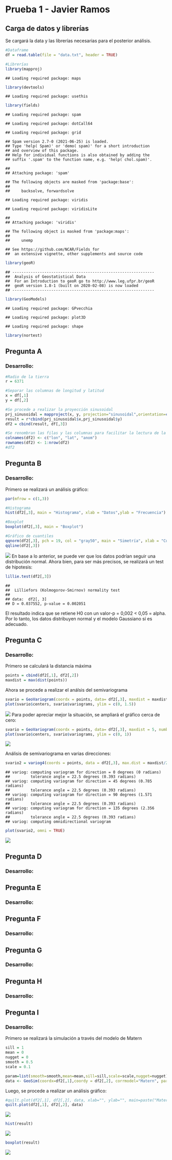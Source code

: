 Prueba 1 - Javier Ramos
================

## Carga de datos y librerías

Se cargará la data y las librerías necesarias para el posterior
análisis.

``` r
#Dataframe
df = read.table(file = "data.txt", header = TRUE)

#Librerías
library(mapproj)
```

    ## Loading required package: maps

``` r
library(devtools)
```

    ## Loading required package: usethis

``` r
library(fields)
```

    ## Loading required package: spam

    ## Loading required package: dotCall64

    ## Loading required package: grid

    ## Spam version 2.7-0 (2021-06-25) is loaded.
    ## Type 'help( Spam)' or 'demo( spam)' for a short introduction 
    ## and overview of this package.
    ## Help for individual functions is also obtained by adding the
    ## suffix '.spam' to the function name, e.g. 'help( chol.spam)'.

    ## 
    ## Attaching package: 'spam'

    ## The following objects are masked from 'package:base':
    ## 
    ##     backsolve, forwardsolve

    ## Loading required package: viridis

    ## Loading required package: viridisLite

    ## 
    ## Attaching package: 'viridis'

    ## The following object is masked from 'package:maps':
    ## 
    ##     unemp

    ## See https://github.com/NCAR/Fields for
    ##  an extensive vignette, other supplements and source code

``` r
library(geoR)
```

    ## --------------------------------------------------------------
    ##  Analysis of Geostatistical Data
    ##  For an Introduction to geoR go to http://www.leg.ufpr.br/geoR
    ##  geoR version 1.8-1 (built on 2020-02-08) is now loaded
    ## --------------------------------------------------------------

``` r
library(GeoModels)
```

    ## Loading required package: GPvecchia

    ## Loading required package: plot3D

    ## Loading required package: shape

``` r
library(nortest)
```

## Pregunta A

### Desarrollo:

``` r
#Radio de la tierra
r = 6371

#Separar las columnas de longitud y latitud
x = df[,1]
y = df[,2]

#Se procede a realizar la proyección sinusoidal
prj_sinusoidal = mapproject(x, y, projection="sinusoidal",orientation=c(90,0,0)) 
result = r*cbind(prj_sinusoidal$x,prj_sinusoidal$y)
df2 = cbind(result, df[,3])

#Se renombran las filas y las columnas para facilitar la lectura de la tabla
colnames(df2) <- c("lon", "lat", "anom")
rownames(df2) <- 1:nrow(df2)
#df2
```

## Pregunta B

### Desarrollo:

Primero se realizará un análisis gráfico:

``` r
par(mfrow = c(1,3))

#Histograma
hist(df2[,3], main = "Histograma", xlab = "Datos",ylab = "Frecuencia")

#Boxplot
boxplot(df2[,3], main = "Boxplot")

#Gráfico de cuantiles
qqnorm(df2[,3], pch = 19, col = "gray50", main = "Simetría", xlab = "Cuantiles Teóricos", ylab = "Cuantiles Muestrales")
qqline(df2[,3])
```

![](README_files/figure-gfm/unnamed-chunk-3-1.png)<!-- --> En base a lo
anterior, se puede ver que los datos podrían seguir una distribución
normal. Ahora bien, para ser más precisos, se realizará un test de
hipotesis:

``` r
lillie.test(df2[,3])
```

    ## 
    ##  Lilliefors (Kolmogorov-Smirnov) normality test
    ## 
    ## data:  df2[, 3]
    ## D = 0.037552, p-value = 0.002051

El resultado indica que se retiene H0 con un valor-p = 0,002 &lt; 0,05 =
alpha. Por lo tanto, los datos distribuyen normal y el modelo Gaussiano
sí es adecuado.

## Pregunta C

### Desarrollo:

Primero se calculará la distancia máxima

``` r
points = cbind(df2[,1], df2[,2])
maxdist = max(dist(points))
```

Ahora se procede a realizar el análsis del semivariograma

``` r
svario = GeoVariogram(coordx = points, data= df2[,3], maxdist = maxdist/2, numbins = 20)
plot(svario$centers, svario$variograms, ylim = c(0, 1.5))
```

![](README_files/figure-gfm/unnamed-chunk-6-1.png)<!-- --> Para poder
apreciar mejor la situación, se ampliará el gráfico cerca de cero:

``` r
svario = GeoVariogram(coordx = points, data= df2[,3], maxdist = 5, numbins = 10)
plot(svario$centers, svario$variograms, ylim = c(0, 1))
```

![](README_files/figure-gfm/unnamed-chunk-7-1.png)<!-- -->

Análisis de semivariograma en varias direcciones:

``` r
svario2 = variog4(coords = points, data = df2[,3], max.dist = maxdist/2)
```

    ## variog: computing variogram for direction = 0 degrees (0 radians)
    ##         tolerance angle = 22.5 degrees (0.393 radians)
    ## variog: computing variogram for direction = 45 degrees (0.785 radians)
    ##         tolerance angle = 22.5 degrees (0.393 radians)
    ## variog: computing variogram for direction = 90 degrees (1.571 radians)
    ##         tolerance angle = 22.5 degrees (0.393 radians)
    ## variog: computing variogram for direction = 135 degrees (2.356 radians)
    ##         tolerance angle = 22.5 degrees (0.393 radians)
    ## variog: computing omnidirectional variogram

``` r
plot(svario2, omni = TRUE)
```

![](README_files/figure-gfm/unnamed-chunk-8-1.png)<!-- -->

## Pregunta D

### Desarrollo:

## Pregunta E

### Desarrollo:

## Pregunta F

### Desarrollo:

## Pregunta G

### Desarrollo:

## Pregunta H

### Desarrollo:

## Pregunta I

### Desarrollo:

Primero se realizará la simulación a través del modelo de Matern

``` r
sill = 1
mean = 0
nugget = 0
smooth = 0.5
scale = 0.1

param=list(smooth=smooth,mean=mean,sill=sill,scale=scale,nugget=nugget) 
data <- GeoSim(coordx=df2[,1],coordy = df2[,2], corrmodel="Matern", param=param)$data
```

Luego, se procede a realizar un análisis gráfico:

``` r
#quilt.plot(df2[,1], df2[,2], data, xlab="", ylab="", main=paste("Matern",expression(nu),"=",smooth))
quilt.plot(df2[,1], df2[,2], data)
```

![](README_files/figure-gfm/unnamed-chunk-10-1.png)<!-- -->

``` r
hist(result)
```

![](README_files/figure-gfm/unnamed-chunk-10-2.png)<!-- -->

``` r
boxplot(result)
```

![](README_files/figure-gfm/unnamed-chunk-10-3.png)<!-- -->
